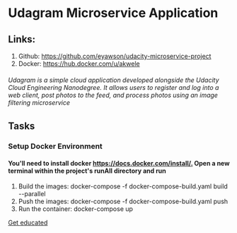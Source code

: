 # Udagram Microservice Application

## Links:

1. Github: <https://github.com/eyawson/udacity-microservice-project>
2. Docker: <https://hub.docker.com/u/akwele>

###### Udagram is a simple cloud application developed alongside the Udacity Cloud Engineering Nanodegree. It allows users to register and log into a web client, post photos to the feed, and process photos using an image filtering microservice

## Tasks

### Setup Docker Environment

#### You'll need to install docker <https://docs.docker.com/install/.> Open a new terminal within the project's runAll directory and run

1. Build the images: docker-compose -f docker-compose-build.yaml build --parallel
2. Push the images: docker-compose -f docker-compose-build.yaml push
3. Run the container: docker-compose up

[Get educated](https://www.udacity.com)
